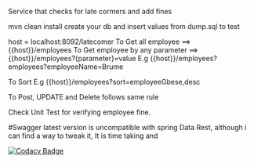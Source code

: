 Service that checks for late cormers and add fines

mvn clean install
create your db and insert values from dump.sql to test

host = localhost:8092/latecomer
To Get all employee ==> {{host}}/employees
To Get employee by any parameter ==> {{host}}/employees?{parameter}=value
E.g {{host}}/employees?employees?employeeName=Brume

To Sort E.g {{host}}/employees?sort=employeeGbese,desc

To Post, UPDATE and Delete follows same rule 

Check Unit Test for verifying employee fine.

#Swagger latest version is uncompatible with spring Data Rest, although i can find a way to tweak it, It is time taking and   

[![Codacy Badge](https://app.codacy.com/project/badge/Grade/e45133aab2a6435b96c370734b8eca8d)](https://www.codacy.com/gh/Brumelove/latecomerApp/dashboard?utm_source=github.com&amp;utm_medium=referral&amp;utm_content=Brumelove/latecomerApp&amp;utm_campaign=Badge_Grade)
